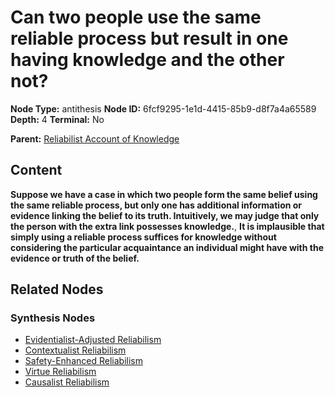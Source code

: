 # Can two people use the same reliable process but result in one having knowledge and the other not?

**Node Type:** antithesis
**Node ID:** 6fcf9295-1e1d-4415-85b9-d8f7a4a65589
**Depth:** 4
**Terminal:** No

**Parent:** [Reliabilist Account of Knowledge](reliabilist-account-of-knowledge-synthesis-9b32c9de-d032-4f4b-bf96-a2fc834ef46a.md)

## Content

**Suppose we have a case in which two people form the same belief using the same reliable process, but only one has additional information or evidence linking the belief to its truth. Intuitively, we may judge that only the person with the extra link possesses knowledge.**, **It is implausible that simply using a reliable process suffices for knowledge without considering the particular acquaintance an individual might have with the evidence or truth of the belief.**

## Related Nodes

### Synthesis Nodes

- [Evidentialist-Adjusted Reliabilism](evidentialist-adjusted-reliabilism-synthesis-2941a7a4-f0d7-4bad-8fe8-5c2ceab2c02e.md)
- [Contextualist Reliabilism](contextualist-reliabilism-synthesis-51704c68-d0cb-495e-9dcd-73661d760451.md)
- [Safety-Enhanced Reliabilism](safety-enhanced-reliabilism-synthesis-c8a1e762-27a3-4164-bf5f-0fa0ade34498.md)
- [Virtue Reliabilism](virtue-reliabilism-synthesis-0f5613e8-a2ec-4ca6-9106-d04bef5d1258.md)
- [Causalist Reliabilism](causalist-reliabilism-synthesis-558bd431-3a55-44f1-93e6-5e84f3b8f407.md)

